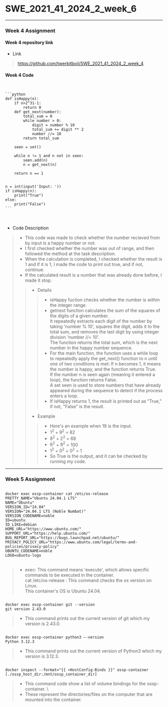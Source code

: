 # SWE_2021_41_2024_2_week_6
___
### Week 4 Assignment
#### Week 4 repository link
- Link
>https://github.com/twerkitboii/SWE_2021_41_2024_2_week_4
#### Week 4 Code
<pre>
<code>
    
```python
def isHappy(n):
    if n>2^31-1:
        return 0
    def get_next(number):
        total_sum = 0
        while number > 0:
            digit = number % 10
            total_sum += digit ** 2
            number //= 10
        return total_sum

    seen = set()

    while n != 1 and n not in seen:
        seen.add(n)
        n = get_next(n)

    return n == 1


n = int(input('Input: '))
if isHappy(n):
    print("True")
else:
    print("False")
```
</code>
    
</pre>

- Code Description
> - This code was made to check whether the number recieved from by input is a happy number or not.
> - I first checked whether the number was out of range, and then followed the method at the task description.
> - When the calculation is completed, I checked whether the result is 1 and if it is 1, I made the code to print out true, and if not, continue.
> - If the calculated result is a number that was already done before, I made it stop.
>> - Details
>>> - isHappy fuction checks whether the number is within the integer range.
>>> - getnext function calculates the sum of the squares of the digits of a given number. \
>>>   It repeatedly extracts each digit of the number by taking 'number % 10', squares the digit, adds it to the total sum, and removes the last digit by using integer division 'number //= 10'.\
>>>   The function returns the total sum, which is the next number in the happy number sequence.
>>> - For the main function, the function uses a while loop to repeatedly apply the get_next() function to n until one of two conditions is met:
If n becomes 1, it means the number is happy, and the function returns True. \
If the number n is seen again (meaning it entered a loop), the function returns False. \
A set seen is used to store numbers that have already appeared during the sequence to detect if the process enters a loop.
>>> - If isHappy returns 1, the result is printed out as "True," if not, "False" is the result.
>> - Example
>>> - Here's an example when 19 is the input.
>>> - $1^2$ + $9^2$ = 82
>>> - $8^2$ + $2^2$ = 68
>>> - $6^2$ + $8^2$ = 100
>>> - $1^2$ + $0^2$ + $0^2$ = 1
>>> - So True is the output, and it can be checked by running my code.
___
### Week 5 Assignment
<pre><code>
docker exec ossp-container cat /etc/os-release
PRETTY_NAME="Ubuntu 24.04.1 LTS"
NAME="Ubuntu"
VERSION_ID="24.04"
VERSION="24.04.1 LTS (Noble Numbat)"
VERSION_CODENAME=noble
ID=ubuntu
ID_LIKE=debian
HOME_URL="https://www.ubuntu.com/"
SUPPORT_URL="https://help.ubuntu.com/"
BUG_REPORT_URL="https://bugs.launchpad.net/ubuntu/"
PRIVACY_POLICY_URL="https://www.ubuntu.com/legal/terms-and-policies/privacy-policy"
UBUNTU_CODENAME=noble
LOG0=ubuntu-logo
</code>
</pre>
> - exec: This command means 'execute', which allows specific commands to be executed in the container. \
    cat /etc/os-release : This command checks the os version on Linux. \
>   This container's OS is Ubuntu 24.04.

<pre><code>
docker exec ossp-container git --version
git version 2.43.0
</code></pre>
> - This command prints out the current version of git which my version is 2.43.0.

<pre><code>
docker exec ossp-container python3 —-version
Python 3.12.3
</code></pre>
> - This command prints out the current version of Python3 which my version is 3.12.3.

<pre><code>
docker inspect --format="{{ «HostConfig-Binds }}" ossp-container
[./ossp_host_dir:/mnt/ossp_container_dir]
</code></pre>
> - This command code show a list of volume bindings for the ossp-container. \
> - These represent the directories/files on the computer that are mounted into the container.
